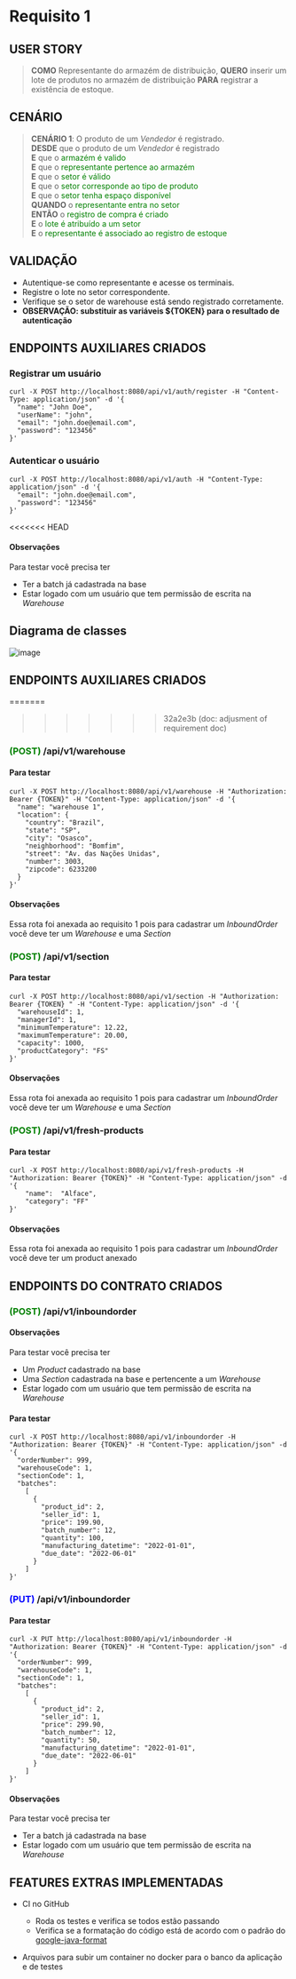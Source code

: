# Requisito 1

## USER STORY

> **COMO** Representante do armazém de distribuição, **QUERO** inserir um lote de produtos no armazém de distribuição **PARA** registrar a existência de estoque.

## CENÁRIO

> **CENÁRIO 1**: O produto de um _Vendedor_ é registrado.  
> **DESDE** que o produto de um _Vendedor_ é registrado  
> **E** que o <span style="color:green">armazém é valido</span>   
> **E** que o <span style="color:green">representante pertence ao armazém</span>  
> **E** que o <span style="color:green">setor é válido</span>   
> **E** que o <span style="color:green">setor corresponde ao tipo de produto</span>  
> **E** que o <span style="color:green">setor tenha espaço disponível</span>  
> **QUANDO** o <span style="color:green">representante entra no setor</span>  
> **ENTÃO** o <span style="color:green">registro de compra é criado</span>  
> **E** o <span style="color:green">lote é atribuído a um setor</span>  
> **E** o <span style="color:green">representante é associado ao registro de estoque</span>

## VALIDAÇÃO

- Autentique-se como representante e acesse os terminais.
- Registre o lote no setor correspondente.
- Verifique se o setor de warehouse está sendo registrado corretamente.
- **OBSERVAÇÃO: substituir as variáveis ${TOKEN} para o resultado de autenticação**

## ENDPOINTS AUXILIARES CRIADOS

### Registrar um usuário
```shell
curl -X POST http://localhost:8080/api/v1/auth/register -H "Content-Type: application/json" -d '{
  "name": "John Doe",
  "userName": "john",
  "email": "john.doe@email.com",
  "password": "123456"
}'
```

### Autenticar o usuário
```shell
curl -X POST http://localhost:8080/api/v1/auth -H "Content-Type: application/json" -d '{
  "email": "john.doe@email.com",
  "password": "123456"
}'
```

<<<<<<< HEAD
#### Observações

Para testar você precisa ter

- Ter a batch já cadastrada na base
- Estar logado com um usuário que tem permissão de escrita na _Warehouse_

## Diagrama de classes
![image](https://user-images.githubusercontent.com/101267189/166071492-0a17c75d-1c26-4824-a6d6-76c90b151af8.png)

## ENDPOINTS AUXILIARES CRIADOS

=======
>>>>>>> 32a2e3b (doc: adjusment of requirement doc)
### <span style="color:green">(POST)</span> /api/v1/warehouse

#### Para testar

```shell
curl -X POST http://localhost:8080/api/v1/warehouse -H "Authorization: Bearer {TOKEN}" -H "Content-Type: application/json" -d '{
  "name": "warehouse 1",
  "location": {
    "country": "Brazil",
    "state": "SP",
    "city": "Osasco",
    "neighborhood": "Bomfim",
    "street": "Av. das Nações Unidas",
    "number": 3003,
    "zipcode": 6233200
  }
}'
```

#### Observações

Essa rota foi anexada ao requisito 1 pois para cadastrar um _InboundOrder_ você deve ter um _Warehouse_ e uma _Section_

### <span style="color:green">(POST)</span> /api/v1/section

#### Para testar

```shell
curl -X POST http://localhost:8080/api/v1/section -H "Authorization: Bearer {TOKEN} " -H "Content-Type: application/json" -d '{
  "warehouseId": 1,
  "managerId": 1,
  "minimumTemperature": 12.22,
  "maximumTemperature": 20.00,
  "capacity": 1000,
  "productCategory": "FS"
}'
```

#### Observações

Essa rota foi anexada ao requisito 1 pois para cadastrar um _InboundOrder_ você deve ter um _Warehouse_ e uma _Section_

### <span style="color:green">(POST)</span> /api/v1/fresh-products

#### Para testar

```shell
curl -X POST http://localhost:8080/api/v1/fresh-products -H "Authorization: Bearer {TOKEN}" -H "Content-Type: application/json" -d '{
    "name":  "Alface",
    "category": "FF"
}'
```

#### Observações

Essa rota foi anexada ao requisito 1 pois para cadastrar um _InboundOrder_ você deve ter um product anexado

## ENDPOINTS DO CONTRATO CRIADOS

### <span style="color:green">(POST)</span> /api/v1/inboundorder

#### Observações

Para testar você precisa ter

- Um _Product_ cadastrado na base
- Uma _Section_ cadastrada na base e pertencente a um _Warehouse_
- Estar logado com um usuário que tem permissão de escrita na _Warehouse_

#### Para testar

```shell
curl -X POST http://localhost:8080/api/v1/inboundorder -H "Authorization: Bearer {TOKEN}" -H "Content-Type: application/json" -d '{
  "orderNumber": 999,
  "warehouseCode": 1,
  "sectionCode": 1,    
  "batches": 
    [        
      {            
        "product_id": 2,            
        "seller_id": 1,            
        "price": 199.90,            
        "batch_number": 12,            
        "quantity": 100,            
        "manufacturing_datetime": "2022-01-01",            
        "due_date": "2022-06-01"        
      }    
    ]
}'
```

### <span style="color:blue">(PUT)</span> /api/v1/inboundorder

#### Para testar

```shell
curl -X PUT http://localhost:8080/api/v1/inboundorder -H "Authorization: Bearer {TOKEN}" -H "Content-Type: application/json" -d '{
  "orderNumber": 999,
  "warehouseCode": 1,
  "sectionCode": 1,    
  "batches": 
    [        
      {            
        "product_id": 2,            
        "seller_id": 1,            
        "price": 299.90,            
        "batch_number": 12,            
        "quantity": 50,            
        "manufacturing_datetime": "2022-01-01",            
        "due_date": "2022-06-01"        
      }    
    ]
}'
```

#### Observações

Para testar você precisa ter

- Ter a batch já cadastrada na base
- Estar logado com um usuário que tem permissão de escrita na _Warehouse_



## FEATURES EXTRAS IMPLEMENTADAS

- CI no GitHub
    - Roda os testes e verifica se todos estão passando
    - Verifica se a formatação do código está de acordo com o padrão
      do  [google-java-format](https://github.com/google/google-java-format)

- Arquivos para subir um container no docker para o banco da aplicação e de testes
